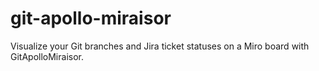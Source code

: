 # git-apollo-miraisor
Visualize your Git branches and Jira ticket statuses on a Miro board with GitApolloMiraisor.
